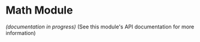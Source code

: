 # Math Module

_(documentation in progress)_
(See this module's API documentation for more information)
<!-- TO DO -->